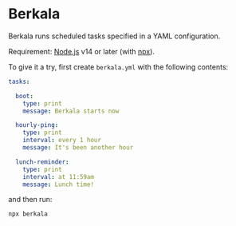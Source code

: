 # Berkala

Berkala runs scheduled tasks specified in a YAML configuration.

Requirement: [Node.js](https://nodejs.org/) v14 or later (with [npx](https://www.npmjs.com/package/npx)).

To give it a try, first create `berkala.yml` with the following contents:

```yml
tasks:

  boot:
    type: print
    message: Berkala starts now

  hourly-ping:
    type: print
    interval: every 1 hour
    message: It's been another hour

  lunch-reminder:
    type: print
    interval: at 11:59am
    message: Lunch time!
```

and then run:

```bash
npx berkala
```